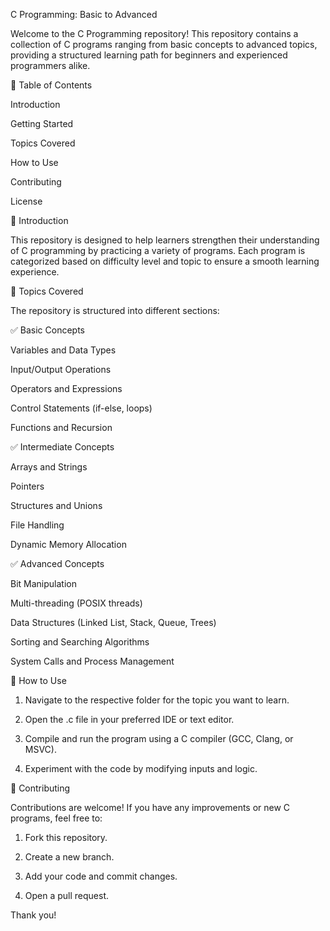 
C Programming: Basic to Advanced

Welcome to the C Programming repository! This repository contains a collection of C programs ranging from basic concepts to advanced topics, providing a structured learning path for beginners and experienced programmers alike.

📌 Table of Contents

Introduction

Getting Started

Topics Covered

How to Use

Contributing

License


🚀 Introduction

This repository is designed to help learners strengthen their understanding of C programming by practicing a variety of programs. Each program is categorized based on difficulty level and topic to ensure a smooth learning experience.


📂 Topics Covered

The repository is structured into different sections:

✅ Basic Concepts

Variables and Data Types

Input/Output Operations

Operators and Expressions

Control Statements (if-else, loops)

Functions and Recursion


✅ Intermediate Concepts

Arrays and Strings

Pointers

Structures and Unions

File Handling

Dynamic Memory Allocation


✅ Advanced Concepts

Bit Manipulation

Multi-threading (POSIX threads)

Data Structures (Linked List, Stack, Queue, Trees)

Sorting and Searching Algorithms

System Calls and Process Management


📌 How to Use

1. Navigate to the respective folder for the topic you want to learn.


2. Open the .c file in your preferred IDE or text editor.


3. Compile and run the program using a C compiler (GCC, Clang, or MSVC).


4. Experiment with the code by modifying inputs and logic.



🤝 Contributing

Contributions are welcome! If you have any improvements or new C programs, feel free to:

1. Fork this repository.


2. Create a new branch.


3. Add your code and commit changes.


4. Open a pull request.
 
Thank you!
